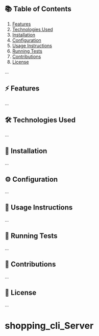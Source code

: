 ## 📚 Table of Contents
1. [Features](#features)
2. [Technologies Used](#technologies-used)
3. [Installation](#installation)
4. [Configuration](#configuration)
5. [Usage Instructions](#usage-instructions)
6. [Running Tests](#running-tests)
7. [Contributions](#contributions)
8. [License](#license)

...

## ⚡ Features
...

## 🛠️ Technologies Used
...

## 🔧 Installation
...

## ⚙️ Configuration
...

## 📖 Usage Instructions
...

## 🧪 Running Tests
...

## 👥 Contributions
...

## 📄 License
...
# shopping_cli_Server
